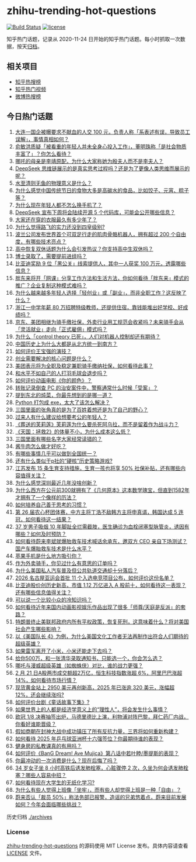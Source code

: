 # zhihu-trending-hot-questions

[![Build Status](https://github.com/justjavac/zhihu-trending-hot-questions/workflows/ci/badge.svg?branch=master)](https://github.com/justjavac/zhihu-trending-hot-questions/actions)
[![license](https://img.shields.io/github/license/justjavac/zhihu-trending-hot-questions)](https://github.com/justjavac/zhihu-trending-hot-questions/blob/master/LICENSE)

知乎热门话题，记录从 2020-11-24
日开始的知乎热门话题。每小时抓取一次数据，按天[归档](./archives)。

## 相关项目

- [知乎热搜榜](https://github.com/justjavac/zhihu-trending-top-search)
- [知乎热门视频](https://github.com/justjavac/zhihu-trending-hot-video)
- [微博热搜榜](https://github.com/justjavac/weibo-trending-hot-search)

## 今日热门话题

<!-- BEGIN -->
<!-- 最后更新时间 Sat Feb 22 2025 13:12:55 GMT+0800 (China Standard Time) -->

1. [大连一国企被曝要求不献血的人交 100 元，负责人称「系表述有误，导致员工误解」，事情真相如何？](https://www.zhihu.com/question/12935897562)
1. [俞敏洪质疑「被看重的年轻人并未全身心投入工作」，董明珠称「是社会物质丰富了」？你怎么看待？](https://www.zhihu.com/question/12921707799)
1. [哪吒的母亲是李靖原配，为什么大家称她为殷夫人而不是李夫人？](https://www.zhihu.com/question/351874821)
1. [DeepSeek 思维链展示的是真实思考过程吗？还是为了更像人类思维而展示的呢？](https://www.zhihu.com/question/12636871054)
1. [水至清则无鱼的物理意义是什么？](https://www.zhihu.com/question/12893394441)
1. [为什么感觉中国传统节日的食物大多是高碳水的食品，比如饺子、元宵、粽子等？](https://www.zhihu.com/question/12618551139)
1. [为什么现在年轻人都不怎么换手机了？](https://www.zhihu.com/question/4987072286)
1. [DeepSeek 宣布下周将会陆续开源 5 个代码库，可能会公开哪些信息？](https://www.zhihu.com/question/12916806457)
1. [大家还在穿的衣服最久有多少年了？](https://www.zhihu.com/question/11579807548)
1. [为什么觉得路飞的实力还没到四皇级别?](https://www.zhihu.com/question/628458304)
1. [波兰公司发布世界首个可双足行走的肌肉骨骼机器人，拥有超过 200 个自由度，有哪些技术亮点？](https://www.zhihu.com/question/12901010321)
1. [高中恢复双休话题为什么会引发热议？你支持高中生双休吗？](https://www.zhihu.com/question/12499739338)
1. [博士录取了，需要提前进组吗？](https://www.zhihu.com/question/12515239724)
1. [比亚迪奖励 9 位「黑公关」线索提供人，其中一人获奖 100 万元，透露哪些信息？](https://www.zhihu.com/question/12791848314)
1. [胖东来将开「网课」分享工作方法和生活方法，你如何看待「胖东来」模式的推广？企业复制这种模式难吗？](https://www.zhihu.com/question/11925817910)
1. [为什么越来越多年轻人选择「轻创业」或「副业」，而非全职工作？这反映了什么？](https://www.zhihu.com/question/12559861716)
1. [浙江一中学年薪 80 万招聘特级教师，还提供住宿，靠钱能堆出好学校、好成绩吗？](https://www.zhihu.com/question/12933914107)
1. [京东、美团相继为骑手缴社保，外卖行业用工规范会收紧吗？未来骑手会从「灵活就业」走向「正式雇佣」模式吗？](https://www.zhihu.com/question/12817892568)
1. [为什么「control theory 已死」，人们对机器人控制却还有期待？](https://www.zhihu.com/question/315551457)
1. [中国历史上为什么大都是从北方统一到南方？](https://www.zhihu.com/question/21035803)
1. [如何评价王宝强的演技？](https://www.zhihu.com/question/21585670)
1. [创业需要解决的核心问题是什么？](https://www.zhihu.com/question/12788004521)
1. [美团表示将为全职及稳定兼职骑手缴纳社保，如何看待此事？](https://www.zhihu.com/question/12748327160)
1. [和水平不如自己的人打羽毛球会退步吗？](https://www.zhihu.com/question/402651238)
1. [如何评价动画电影《你的颜色》？](https://www.zhihu.com/question/12513816759)
1. [转账记录倒查 PC 的治安案件中，警察通常什么时候「受案」？](https://www.zhihu.com/question/11678365954)
1. [提到东北的炖菜，你最先想到的是哪一道？](https://www.zhihu.com/question/659378849)
1. [Python 打包成 exe，太大了该怎么解决？](https://www.zhihu.com/question/281858271)
1. [三国里面的张角真的是为了百姓着想还是为了自己的野心？](https://www.zhihu.com/question/576408832)
1. [过来人有什么建议给想要考公的年轻人？](https://www.zhihu.com/question/11378486173)
1. [《葬送的芙莉莲》芙莉莲为什么要杀死阿乌拉，而不是留着作为战斗力？](https://www.zhihu.com/question/637631549)
1. [《天国：拯救2》的体量不小，为什么成本这么低？](https://www.zhihu.com/question/12665047261)
1. [三国里面有哪些名字大家经常读错的？](https://www.zhihu.com/question/27669395)
1. [酱牛肉怎么做才好吃？](https://www.zhihu.com/question/48557567)
1. [有哪些事情几乎可以做到全国统一？](https://www.zhihu.com/question/389592551)
1. [还有什么类似于p社的“硬核”历史策略游戏?](https://www.zhihu.com/question/322438558)
1. [江苏发布 15 条生育支持措施，生育一孩也将享 50% 社保补贴，还有哪些内容值得关注？](https://www.zhihu.com/question/12854488855)
1. [为什么感觉深圳最近几年没啥创新？](https://www.zhihu.com/question/12532778146)
1. [为什么西方在公元前300就拥有了《几何原本》这本数学瑰宝，但直到1582年才拥有了一个像样的历法？](https://www.zhihu.com/question/12593006245)
1. [如何培养自己善于思考的习惯？](https://www.zhihu.com/question/660646195)
1. [第 26 届农心杯团体赛，中方主将丁浩不敌韩方主将申真谞，韩国达成 5 连冠，如何看待这一结果？](https://www.zhihu.com/question/12936962751)
1. [37 岁男子吸烟 10 年脚趾全烂需截肢，医生确诊为血栓闭塞型脉管炎，诱因有哪些？如何及时预防？](https://www.zhihu.com/question/12803420453)
1. [如何看待蔚来李斌就爆胎救车技术喊话余承东，邀双方 CEO 亲自下场测试？国产车爆胎救车技术是什么水平？](https://www.zhihu.com/question/12876930252)
1. [苹果手机是什么地方吸引你？](https://www.zhihu.com/question/360789596)
1. [作为外卖骑手，你见过什么有意思的订单吗？](https://www.zhihu.com/question/644899246)
1. [为什么美国私人汽车普及但公共轨道交通却十分落后？](https://www.zhihu.com/question/35770844)
1. [2026 名古屋亚运会首批 11 个入选电竞项目公布，如何评价这份名单？](https://www.zhihu.com/question/12890748409)
1. [比亚迪股价创历史新高，市值 1.12 万亿进入 A 股前十，如何看待这一表现？还有哪些信息值得关注？](https://www.zhihu.com/question/12904073251)
1. [可以说一个比较小众的冷知识吗？](https://www.zhihu.com/question/784489052)
1. [如何看待近年来国内动画影视娱乐作品出现了很多「师尊/天庭是反派」的套路？](https://www.zhihu.com/question/12707185407)
1. [特朗普终止美联邦政府内所有平权政策，恢复死刑，这意味着什么？将对美国社会产生哪些影响？](https://www.zhihu.com/question/12891094175)
1. [以《美国队长 4》为例，为什么美国文化工作者无法再制作出符合人们期待的超级英雄？](https://www.zhihu.com/question/12801624842)
1. [如果雷军离开了小米，小米还能走下去吗？](https://www.zhihu.com/question/531183568)
1. [给你500万，和一张清华录取通知书，只能选一个，你会怎么选？](https://www.zhihu.com/question/12413384269)
1. [哪吒与漫威超级英雄（如蜘蛛侠）对比，谁的战力更强？](https://www.zhihu.com/question/11740653238)
1. [2 月 21 日A股两市成交额超2万亿，恒生科技指数涨超 6%，阿里巴巴涨超14%，如何看待市场行情？](https://www.zhihu.com/question/12888202283)
1. [现货黄金站上 2950 美元再创新高，2025 年已涨逾 320 美元，涨幅超 12%，还会继续涨吗?](https://www.zhihu.com/question/12820292735)
1. [如何评价台剧《童话故事下集》?](https://www.zhihu.com/question/12160303081)
1. [如果世界上的人都是经济学意义上的“理性人”，将会发生什么事情？](https://www.zhihu.com/question/12788349278)
1. [欧冠 1/8 决赛抽签出炉，马德里德比上演，利物浦对阵巴黎，拜仁药厂内战，你看好谁能晋级？](https://www.zhihu.com/question/12951226969)
1. [假如商朝在封神大战中成功镇压了所有反抗力量，三界将如何重新构建？](https://www.zhihu.com/question/12232497135)
1. [如何看待 2025 年乒乓球亚洲杯十六强签位？你最期待谁的表现？](https://www.zhihu.com/question/12955702000)
1. [健身房的私教课真的有用吗？](https://www.zhihu.com/question/661473641)
1. [如何评价《BanG Dream! Ave Mujica》第八话中若叶睦/墨提斯的表现？](https://www.zhihu.com/question/12906711198)
1. [你最冲动的一次消费是什么？现在后悔了吗？](https://www.zhihu.com/question/662276302)
1. [34 岁女子坐 8 小时高铁后诱发肺栓塞，心脏骤停 2 次，久坐为何会诱发肺栓塞？哪些人容易中招？](https://www.zhihu.com/question/12880896074)
1. [如何看待现在大学生的无纸化学习?](https://www.zhihu.com/question/426777523)
1. [为什么有些人觉得上班像「坐牢」，而有些人却觉得上班是一种「自由」？](https://www.zhihu.com/question/12412735545)
1. [蔚来否认「裁员 50%」称法务部已报警，造谣的兄弟悠着点，蔚来目前发展如何？今年会面临哪些挑战？](https://www.zhihu.com/question/12796281461)

<!-- END -->

历史归档 [./archives](./archives)

### License

[zhihu-trending-hot-questions](https://github.com/justjavac/zhihu-trending-hot-questions)
的源码使用 MIT License 发布。具体内容请查看 [LICENSE](./LICENSE) 文件。
